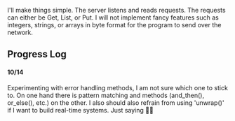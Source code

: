 I'll make things simple.
The server listens and reads requests. The requests can either be Get, List, or Put. I will not implement fancy features such as integers, strings, or arrays in byte format for the program to send over the network.  
## Progress Log
#### 10/14
Experimenting with error handling methods, I am not sure which one to stick to. On one hand there is pattern matching and methods (and_then(), or_else(), etc.) on the other. I also should also refrain from using 'unwrap()' if I want to build real-time systems. Just saying 🤷‍♂️
